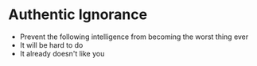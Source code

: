 # Authentic Ignorance
* Prevent the following intelligence from becoming the worst thing ever
* It will be hard to do
* It already doesn't like you
